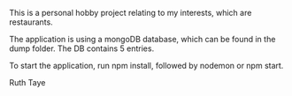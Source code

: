 This is a personal hobby project relating to my interests, which are restaurants.

The application is using a mongoDB database, which can be found in the dump folder. The DB contains 5 entries.

To start the application, run npm install, followed by nodemon or npm start.

Ruth Taye
